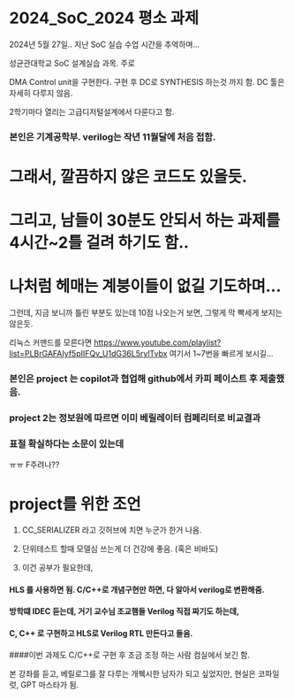 # 2024_SoC_2024 평소 과제
2024년 5월 27일.. 지난 SoC 실습 수업 시간을 추억하며...



성균관대학교 SoC 설계실습 과목.
주로

DMA Control unit을 구현한다.
구현 후 DC로 SYNTHESIS 하는것 까지 함.
DC 툴은 자세히 다루지 않음.

2학기마다 열리는 고급디저털설계에서 다룬다고 함.

### 본인은 기계공학부. verilog는 작년 11월달에 처음 접함.
# 그래서, 깔끔하지 않은 코드도 있을듯.
# 그리고, 남들이 30분도 안되서 하는 과제를 4시간~2틀 걸려 하기도 함..
# 나처럼 헤매는 계붕이들이 없길 기도하며...

그런데, 지금 보니까 틀린 부분도 있는데 10점 나오는거 보면,
그렇게 막 빡세게 보지는 않은듯.


리눅스 커맨드를 모른다면
https://www.youtube.com/playlist?list=PLBrGAFAIyf5pIIFQv_U1dG36L5rylTvbx
여기서 1~7번을 빠르게 보시길...


### 본인은 project 는 copilot과 협업해 github에서 카피 페이스트 후 제출했음.


### project 2는 정보원에 따르면 이미 베릴레이터 컴페리터로 비교결과
### 표절 확실하다는 소문이 있는데 
ㅠㅠ F주려나??


# project를 위한 조언

1. CC_SERIALIZER 라고 깃허브에 치면 누군가 한거 나옴.

2. 단위테스트 할때 모델심 쓰는게 더 건강에 좋음. (혹은 비바도)

3. 이건 공부가 필요한데,
#### HLS 를 사용하면 됨. C/C++로 개념구현만 하면, 다 알아서 verilog로 변환해줌.
#### 방학떄 IDEC 듣는데, 거기 교수님 조교햄들 Verilog 직접 짜기도 하는데, 
#### C, C++ 로 구현하고 HLS로 Verilog RTL 만든다고 들음.

####이번 과제도 C/C++로 구현 후 조금 조정 하는 사람 컴실에서 보긴 함.

본 강좌를 듣고, 베릴로그를 잘 다루는 개쒝시한 남자가 되고 싶었지만,
현실은 코파일럿, GPT 마스타가 됨.
